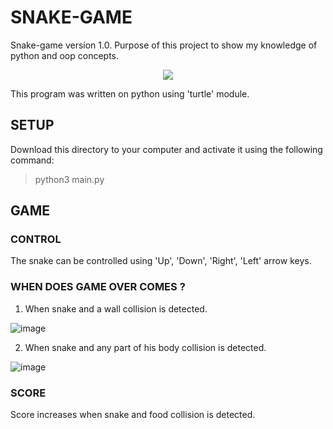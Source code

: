 # SNAKE-GAME

Snake-game version 1.0.
Purpose of this project to show my knowledge of python and oop concepts.

<p align='center'>
  <img src='https://demofont.com/wp-content/uploads/2021/02/Ardhy-PreviewFonts-Cover-1200x800-1.jpg'/>
<p>
                                                                                                            
This program was written on python using 'turtle' module.

## SETUP

Download this directory to your computer and activate it using the following command:

> python3 main.py

## GAME 

### CONTROL

The snake can be controlled using 'Up', 'Down', 'Right', 'Left' arrow keys.

### WHEN DOES GAME OVER COMES ?

1. When snake and a wall collision is detected.
  
  ![image](https://user-images.githubusercontent.com/103509971/170663314-879c0ab2-ef86-4d07-ac8d-f0ce678f9077.png)
  
2. When snake and any part of his body collision is detected.
  
  ![image](https://user-images.githubusercontent.com/103509971/170666825-10e2e5b4-0e5f-463c-8624-ea3ef4659d8b.png)

### SCORE

Score increases when snake and food collision is detected.

